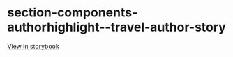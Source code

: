 # section-components-authorhighlight--travel-author-story

[View in storybook](https://raw.githack.com/Independent-Digital-News-and-Media-Ltd/indy-branch-review/PR-7698-sb/index.html?path=/story/section-components-authorhighlight--travel-author-story)